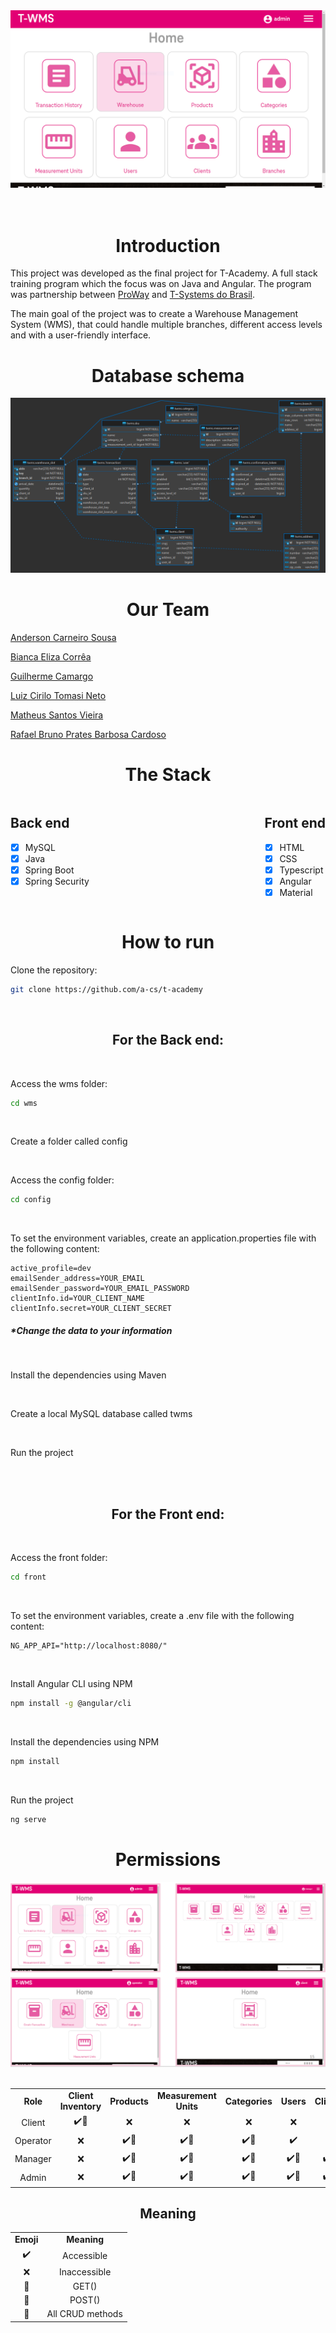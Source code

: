 <div align="center">
	<img src="./assets/admin_page.png" alt="T-WMS Admin Page"/>
</div>

<div align="center">
</br>
</br>

# Introduction
</div>

This project was developed as the final project for T-Academy. A full stack training program which the focus was on Java and Angular. The program was partnership between [ProWay](https://www.proway.com.br/) and [T-Systems do Brasil](https://www.t-systems.com/br/pt).

The main goal of the project was to create a Warehouse Management System (WMS), that could handle multiple branches, different access levels and with a user-friendly interface.

<div align="center">

<div align="center">

# Database schema

</div>

<div align="center">
	<img src="./assets/T-WMS%20diagram.png" alt="T-WMS Database"/>
</div>

# Our Team
</div>

[Anderson Carneiro Sousa](https://github.com/a-cs)

[Bianca Eliza Corrêa](https://github.com/biancaec)

[Guilherme Camargo](https://github.com/gcamarg)

[Luiz Cirilo Tomasi Neto](https://github.com/Luiz-Tomasi)

[Matheus Santos Vieira](https://github.com/heavymsv)

[Rafael Bruno Prates Barbosa Cardoso](https://github.com/rafaprates)

<div align="center">

# The Stack
</div>

<div style="display: flex; flex-direction:row; justify-content:space-between;">

<div>

## Back end
- [x] MySQL
- [x] Java
- [x] Spring Boot
- [x] Spring Security

</div>

<div>

## Front end
- [x] HTML
- [x] CSS
- [x] Typescript
- [x] Angular
- [x] Material

</div>

</div>

<div align="center">

# How to run
</div>

Clone the repository:

```bash
git clone https://github.com/a-cs/t-academy
```
</br>
<div align="center">

## For the Back end:
</div>

</br>

Access the wms folder:

```bash
cd wms
```

</br>

Create a folder called config

</br>

Access the config folder:
```bash
cd config
```
</br>

To set the environment variables, create an application.properties file with the following content:
```
active_profile=dev
emailSender_address=YOUR_EMAIL
emailSender_password=YOUR_EMAIL_PASSWORD
clientInfo.id=YOUR_CLIENT_NAME
clientInfo.secret=YOUR_CLIENT_SECRET
```
##### *Change the data to your information
</br>

Install the dependencies using Maven

</br>

Create a local MySQL database called twms 

</br>

Run the project

</br>
</br>
<div align="center">

## For the Front end:

</div>

</br>

Access the front folder:
```bash
cd front
```

</br>

To set the environment variables, create a .env file with the following content:
```
NG_APP_API="http://localhost:8080/"
```

</br>

Install Angular CLI using NPM
```bash
npm install -g @angular/cli
```

</br>

Install the dependencies using NPM
```bash
npm install
```

</br>

Run the project
```bash
ng serve
```


<div align="center">
  
# Permissions

<div align="center">
	<img src="./assets/access_levels.png" alt="T-WMS access levels"/>
</div>

</br>

  
|            |                    |                    |         |                    |                    |                    |                    |                    |                    |                    |
|:----------:|:------------------:|:------------------:|:------------------:|:------------------:|:------------------:|:------------------:|:------------------:|:------------------:|:------------------:|:------------------:|  
|**Role**    | **Client Inventory**      | **Products**  | **Measurement Units**       | **Categories**     | **Users**  | **Clients**     | **Branches**     | **Transaction**     | **Transaction_History**     | **Warehouse_Slots**     |
| Client     | :heavy_check_mark::eyes: | :x: |     :x:              |      :x:             |      :x:             |      :x:             |      :x:             |      :x:             |      :x:             |      :x:             |
| Operator |  :x: | :heavy_check_mark::eyes: | :heavy_check_mark::eyes: |      :heavy_check_mark::eyes:            |      :heavy_check_mark:             |      :x:             |      :x:             |      :heavy_check_mark::eyes::postbox:            |      :heavy_check_mark::eyes:             |      :heavy_check_mark::eyes:             |
| Manager      | :x: | :heavy_check_mark::crown: | :heavy_check_mark::crown: | :heavy_check_mark::crown: | :heavy_check_mark::crown: | :heavy_check_mark::crown: | :heavy_check_mark::eyes: |      :heavy_check_mark::eyes::postbox:             |      :heavy_check_mark::eyes:             |      :heavy_check_mark::eyes:             |
| Admin      | :x: | :heavy_check_mark::crown: | :heavy_check_mark::crown: | :heavy_check_mark::crown: | :heavy_check_mark::crown: | :heavy_check_mark::crown: | :heavy_check_mark::crown: |      :x:             |      :heavy_check_mark::eyes:             |      :heavy_check_mark::eyes:             |

</div>

<div align="center">

## Meaning
|||
|:-:|:-:|
|**Emoji**    |   **Meaning**    | 
| :heavy_check_mark:    |  Accessible    |
| :x:     | Inaccessible    |
| :eyes:    |  GET()    |
| :postbox:    |  POST()    |
| :crown:    |  All CRUD methods    |


</div>
